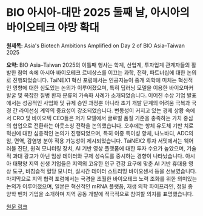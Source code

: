 # BIO 아시아-대만 2025 둘째 날, 아시아의 바이오테크 야망 확대

**원제목:** Asia's Biotech Ambitions Amplified on Day 2 of BIO Asia–Taiwan 2025

**요약:** BIO Asia–Taiwan 2025의 이틀째 행사는 학계, 산업계, 투자업계 관계자들의 활발한 참여 속에 아시아 바이오테크 르네상스를 이끄는 과학, 전략, 파트너십에 대한 논의로 진행되었습니다.  TaiNEX1 혁신 포럼에서는 인공지능이 중개 의학에 미치는 혁신적인 영향에 대한 심도있는 논의가 이루어졌으며, 특히 딥러닝 모델을 이용한 바이오마커 발굴 및 복잡한 질병 환자 분류의 가속화 사례가 소개되었습니다.  이어진 수상 기업 발표에서는 성공적인 사업화 및 규제 승인 과정뿐 아니라 초기 개발 단계의 어려움 극복과 국경 간 라이선싱 계약의 중요성이 강조되었습니다.  변동성이 커지고 있는 경제 상황 속에서 CRO 및 바이오텍 CEO들은 저가 모델에서 글로벌 품질 기준을 충족하는 가치 중심의 협업으로 전환하는 아웃소싱 전략을 논의했습니다.  오후에는 항체 유도체 기반 치료 혁신에 대한 심층적인 논의가 진행되었으며, 특히 이중 특이성 항체, 나노바디, ADC의 암, 면역, 감염병 분야 적용 가능성이 제시되었습니다.  TaiNEX2 투자 서밋에서는 웨어러블 진단, 원격 모니터링 장치, AI 기반 영상 플랫폼에 대한 투자 수요가 높았으며, 기술적 과대 광고가 아닌 임상 데이터와 규제 성숙도를 중시하는 경향이 나타났습니다.  아시아 태평양 지역 신생 기업들은 지역의 고유한 인구 건강 요구에 맞춘 AI 기반 휴대용 영상 도구, 비침습적 혈당 모니터, 실시간 데이터 스트리밍 바이오센서 등을 선보였습니다.  마지막으로 지역 협력 포럼에서는 국경을 초월한 바이오테크 노력 조화를 위한 의미있는 논의가 이루어졌으며, 일본은 혁신적인 mRNA 플랫폼, 재생 의학 파이프라인, 정밀 종양학 벤처 기업을 소개하며 지역 공동 개발에 적극적으로 참여할 의지를 표명했습니다.

[원문 링크](https://www.biospectrumasia.com/news/26/26404/asias-biotech-ambitions-amplified-on-day-2-of-bio-asiataiwan-2025.html)
